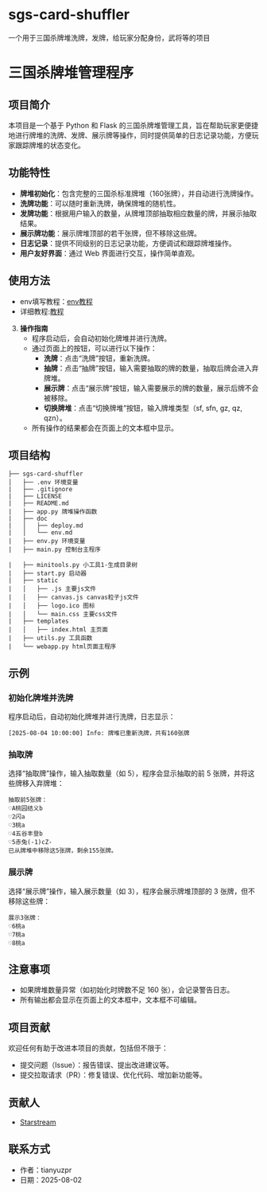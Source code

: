 # sgs-card-shuffler
一个用于三国杀牌堆洗牌，发牌，给玩家分配身份，武将等的项目
# 三国杀牌堆管理程序

## 项目简介
本项目是一个基于 Python 和 Flask 的三国杀牌堆管理工具，旨在帮助玩家更便捷地进行牌堆的洗牌、发牌、展示牌等操作，同时提供简单的日志记录功能，方便玩家跟踪牌堆的状态变化。

## 功能特性
- **牌堆初始化**：包含完整的三国杀标准牌堆（160张牌），并自动进行洗牌操作。
- **洗牌功能**：可以随时重新洗牌，确保牌堆的随机性。
- **发牌功能**：根据用户输入的数量，从牌堆顶部抽取相应数量的牌，并展示抽取结果。
- **展示牌功能**：展示牌堆顶部的若干张牌，但不移除这些牌。
- **日志记录**：提供不同级别的日志记录功能，方便调试和跟踪牌堆操作。
- **用户友好界面**：通过 Web 界面进行交互，操作简单直观。

## 使用方法
   - env填写教程：[env教程](/doc/env.md)
   - 详细教程:[教程](/doc/deploy.md)
3. **操作指南**
   - 程序启动后，会自动初始化牌堆并进行洗牌。
   - 通过页面上的按钮，可以进行以下操作：
     - **洗牌**：点击“洗牌”按钮，重新洗牌。
     - **抽牌**：点击“抽牌”按钮，输入需要抽取的牌的数量，抽取后牌会进入弃牌堆。
     - **展示牌**：点击“展示牌”按钮，输入需要展示的牌的数量，展示后牌不会被移除。
     - **切换牌堆**：点击“切换牌堆”按钮，输入牌堆类型（sf, sfn, gz, qz, qzn）。
   - 所有操作的结果都会在页面上的文本框中显示。

## 项目结构
```tree
├── sgs-card-shuffler 
│   ├── .env 环境变量
|   ├── .gitignore
|   ├── LICENSE 
|   ├── README.md
|   ├── app.py 牌堆操作函数
|   ├── doc
|   │   ├── deploy.md
|   │   └── env.md
|   ├── env.py 环境变量
|   ├── main.py 控制台主程序

|   ├── minitools.py 小工具1-生成目录树
|   ├── start.py 启动器
|   ├── static
|   │   ├── .js 主要js文件
|   │   ├── canvas.js canvas粒子js文件
|   │   ├── logo.ico 图标
|   │   └── main.css 主要css文件
|   ├── templates
|   │   ├── index.html 主页面
|   ├── utils.py 工具函数
|   └── webapp.py html页面主程序
```


## 示例
### 初始化牌堆并洗牌
程序启动后，自动初始化牌堆并进行洗牌，日志显示：
```
[2025-08-04 10:00:00] Info: 牌堆已重新洗牌，共有160张牌
```

### 抽取牌
选择“抽取牌”操作，输入抽取数量（如 5），程序会显示抽取的前 5 张牌，并将这些牌移入弃牌堆：
```
抽取前5张牌：
♡A桃园结义b
♡2闪a
♡3桃a
♡4五谷丰登b
♡5赤兔(-1)cZ-
已从牌堆中移除这5张牌，剩余155张牌。
```

### 展示牌
选择“展示牌”操作，输入展示数量（如 3），程序会展示牌堆顶部的 3 张牌，但不移除这些牌：
```
展示3张牌：
♡6桃a
♡7桃a
♡8桃a
```

## 注意事项
- 如果牌堆数量异常（如初始化时牌数不足 160 张），会记录警告日志。
- 所有输出都会显示在页面上的文本框中，文本框不可编辑。

## 项目贡献
欢迎任何有助于改进本项目的贡献，包括但不限于：
- 提交问题（Issue）：报告错误、提出改进建议等。
- 提交拉取请求（PR）：修复错误、优化代码、增加新功能等。

## 贡献人
 - [Starstream](https://github.com/idonthaveaaname)
## 联系方式
- 作者：tianyuzpr
- 日期：2025-08-02